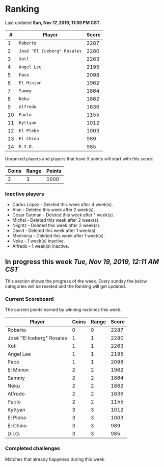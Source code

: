 # Ranking

Last updated **Sun, Nov 17, 2019, 11:59 PM CST**.

|#|Player|Score|
|-|------|-----|
|1|`Roberto`|2287|
|2|`José "El Iceberg" Rosales`|2280|
|3|`Xotl`|2263|
|4|`Angel Lee`|2195|
|5|`Paco`|2098|
|6|`El Minion`|1962|
|7|`Sammy`|1864|
|8|`Neku`|1862|
|9|`Alfredo`|1636|
|10|`Paolo`|1155|
|11|`Kyttyan`|1012|
|12|`El Plebe`|1003|
|13|`El Chino`|989|
|14|`D.I.O.`|985|

Unranked players and players that have 0 points will start with this score:

|Coins|Range|Points|
|-----|-----|------|
|3|3|1000|

### Inactive players
* Carlos López - Deleted this week after 4 week(s).
* Alan - Deleted this week after 2 week(s).
* César Gutman - Deleted this week after 1 week(s).
* Michel - Deleted this week after 2 week(s).
* Niightz - Deleted this week after 2 week(s).
* David - Deleted this week after 1 week(s).
* Medininja - Deleted this week after 1 week(s).
* Neku - 1 week(s) inactive.
* Alfredo - 1 week(s) inactive.

## In progress this week *Tue, Nov 19, 2019, 12:11 AM CST*
This section shows the progress of the week. Every sunday the below categories will be reseted and the Ranking will get updated.

### Current Scoreboard
The current points earned by winning matches this week.

|Player|Coins|Range|Score|
|------|-----|-----|-----|
|Roberto|0|0|2287|
|José "El Iceberg" Rosales|1|1|2280|
|Xotl|1|1|2263|
|Angel Lee|1|1|2195|
|Paco|1|1|2098|
|El Minion|2|2|1962|
|Sammy|2|2|1864|
|Neku|2|2|1862|
|Alfredo|2|2|1636|
|Paolo|2|2|1155|
|Kyttyan|3|3|1012|
|El Plebe|3|3|1003|
|El Chino|3|3|989|
|D.I.O.|3|3|985|

### Completed challenges
Matches that already happened during this week.


